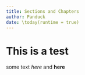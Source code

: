 ```yaml
---
title: Sections and Chapters
author: Panduck
date: \today(runtime = true)
---
```


# This is a test

some text *here* and **here**